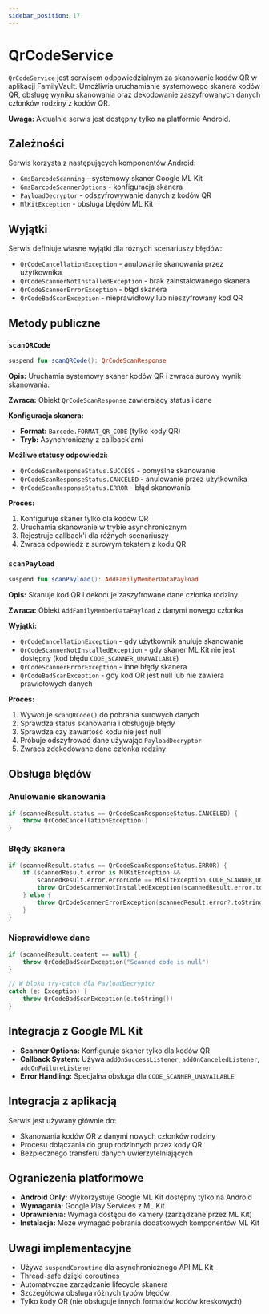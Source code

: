 ```yaml
---
sidebar_position: 17
---
```


# QrCodeService


`QrCodeService` jest serwisem odpowiedzialnym za skanowanie kodów QR w aplikacji FamilyVault. Umożliwia uruchamianie systemowego skanera kodów QR, obsługę wyniku skanowania oraz dekodowanie zaszyfrowanych danych członków rodziny z kodów QR.

**Uwaga:** Aktualnie serwis jest dostępny tylko na platformie Android.

## Zależności

Serwis korzysta z następujących komponentów Android:
- `GmsBarcodeScanning` - systemowy skaner Google ML Kit
- `GmsBarcodeScannerOptions` - konfiguracja skanera
- `PayloadDecryptor` - odszyfrowywanie danych z kodów QR
- `MlKitException` - obsługa błędów ML Kit

## Wyjątki

Serwis definiuje własne wyjątki dla różnych scenariuszy błędów:
- `QrCodeCancellationException` - anulowanie skanowania przez użytkownika
- `QrCodeScannerNotInstalledException` - brak zainstalowanego skanera
- `QrCodeScannerErrorException` - błąd skanera
- `QrCodeBadScanException` - nieprawidłowy lub nieszyfrowany kod QR

## Metody publiczne

### `scanQRCode`
```kotlin
suspend fun scanQRCode(): QrCodeScanResponse
```

**Opis:** Uruchamia systemowy skaner kodów QR i zwraca surowy wynik skanowania.

**Zwraca:** Obiekt `QrCodeScanResponse` zawierający status i dane

**Konfiguracja skanera:**
- **Format:** `Barcode.FORMAT_QR_CODE` (tylko kody QR)
- **Tryb:** Asynchroniczny z callback'ami

**Możliwe statusy odpowiedzi:**
- `QrCodeScanResponseStatus.SUCCESS` - pomyślne skanowanie
- `QrCodeScanResponseStatus.CANCELED` - anulowanie przez użytkownika
- `QrCodeScanResponseStatus.ERROR` - błąd skanowania

**Proces:**
1. Konfiguruje skaner tylko dla kodów QR
2. Uruchamia skanowanie w trybie asynchronicznym
3. Rejestruje callback'i dla różnych scenariuszy
4. Zwraca odpowiedź z surowym tekstem z kodu QR

### `scanPayload`
```kotlin
suspend fun scanPayload(): AddFamilyMemberDataPayload
```

**Opis:** Skanuje kod QR i dekoduje zaszyfrowane dane członka rodziny.

**Zwraca:** Obiekt `AddFamilyMemberDataPayload` z danymi nowego członka

**Wyjątki:**
- `QrCodeCancellationException` - gdy użytkownik anuluje skanowanie
- `QrCodeScannerNotInstalledException` - gdy skaner ML Kit nie jest dostępny (kod błędu `CODE_SCANNER_UNAVAILABLE`)
- `QrCodeScannerErrorException` - inne błędy skanera
- `QrCodeBadScanException` - gdy kod QR jest null lub nie zawiera prawidłowych danych

**Proces:**
1. Wywołuje `scanQRCode()` do pobrania surowych danych
2. Sprawdza status skanowania i obsługuje błędy
3. Sprawdza czy zawartość kodu nie jest null
4. Próbuje odszyfrować dane używając `PayloadDecryptor`
5. Zwraca zdekodowane dane członka rodziny

## Obsługa błędów

### Anulowanie skanowania
```kotlin
if (scannedResult.status == QrCodeScanResponseStatus.CANCELED) {
    throw QrCodeCancellationException()
}
```

### Błędy skanera
```kotlin
if (scannedResult.status == QrCodeScanResponseStatus.ERROR) {
    if (scannedResult.error is MlKitException && 
        scannedResult.error.errorCode == MlKitException.CODE_SCANNER_UNAVAILABLE) {
        throw QrCodeScannerNotInstalledException(scannedResult.error.toString())
    } else {
        throw QrCodeScannerErrorException(scannedResult.error?.toString())
    }
}
```

### Nieprawidłowe dane
```kotlin
if (scannedResult.content == null) {
    throw QrCodeBadScanException("Scanned code is null")
}

// W bloku try-catch dla PayloadDecryptor
catch (e: Exception) {
    throw QrCodeBadScanException(e.toString())
}
```

## Integracja z Google ML Kit

- **Scanner Options:** Konfiguruje skaner tylko dla kodów QR
- **Callback System:** Używa `addOnSuccessListener`, `addOnCanceledListener`, `addOnFailureListener`
- **Error Handling:** Specjalna obsługa dla `CODE_SCANNER_UNAVAILABLE`

## Integracja z aplikacją

Serwis jest używany głównie do:
- Skanowania kodów QR z danymi nowych członków rodziny
- Procesu dołączania do grup rodzinnych przez kody QR
- Bezpiecznego transferu danych uwierzytelniających

## Ograniczenia platformowe

- **Android Only:** Wykorzystuje Google ML Kit dostępny tylko na Android
- **Wymagania:** Google Play Services z ML Kit
- **Uprawnienia:** Wymaga dostępu do kamery (zarządzane przez ML Kit)
- **Instalacja:** Może wymagać pobrania dodatkowych komponentów ML Kit

## Uwagi implementacyjne

- Używa `suspendCoroutine` dla asynchronicznego API ML Kit
- Thread-safe dzięki coroutines
- Automatyczne zarządzanie lifecycle skanera
- Szczegółowa obsługa różnych typów błędów
- Tylko kody QR (nie obsługuje innych formatów kodów kreskowych)
